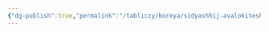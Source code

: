```yaml
---
{"dg-publish":true,"permalink":"/tabliczy/koreya/sidyashhij-avalokiteshvara/","dgPassFrontmatter":true}
---
```



